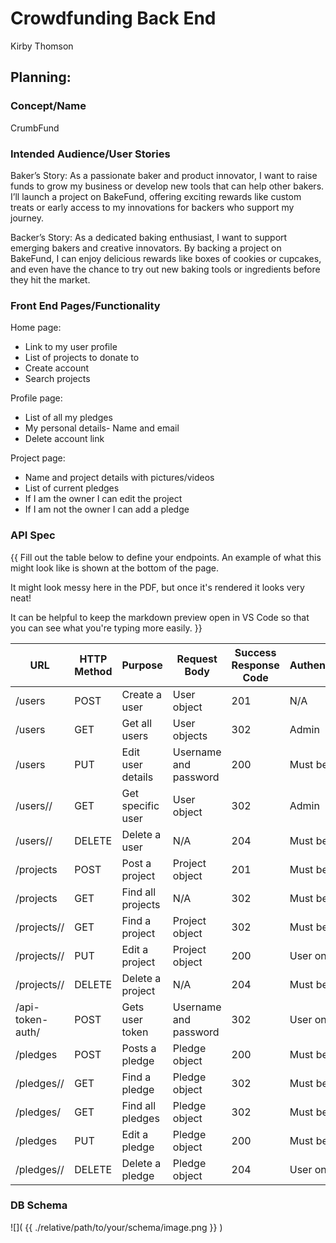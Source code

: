 # Crowdfunding Back End
Kirby Thomson

## Planning:
### Concept/Name
CrumbFund

### Intended Audience/User Stories

Baker’s Story:
    As a passionate baker and product innovator, I want to raise funds to grow my business or develop new tools that can help other bakers. I’ll launch a project on BakeFund, offering exciting rewards like custom treats or early access to my innovations for backers who support my journey.

Backer’s Story:
    As a dedicated baking enthusiast, I want to support emerging bakers and creative innovators. By backing a project on BakeFund, I can enjoy delicious rewards like boxes of cookies or cupcakes, and even have the chance to try out new baking tools or ingredients before they hit the market.

### Front End Pages/Functionality
<!-- - {{ A page on the front end }}
    - {{ A list of dot-points showing functionality is available on this page }}
    - {{ etc }}
    - {{ etc }}
- {{ A second page available on the front end }}
    - {{ Another list of dot-points showing functionality }}
    - {{ etc }} -->


Home page:
  - Link to my user profile
  - List of projects to donate to 
  - Create account
  - Search projects 

Profile page:
  - List of all my pledges
  - My personal details- Name and email 
  - Delete account link  

Project page:
  - Name and project details with pictures/videos 
  - List of current pledges 
  - If I am the owner I can edit the project
  - If I am not the owner I can add a pledge  

### API Spec
{{ Fill out the table below to define your endpoints. An example of what this might look like is shown at the bottom of the page. 

It might look messy here in the PDF, but once it's rendered it looks very neat! 

It can be helpful to keep the markdown preview open in VS Code so that you can see what you're typing more easily. }}

| URL              | HTTP Method | Purpose               | Request Body         | Success Response Code | Authentication/Authorisation |
| ---              | ----------- | -------               | ------------         | --------------------- | ---------------------------- |
| /users           | POST        | Create a user         | User object          | 201                   | N/A                          |
| /users           | GET         | Get all users         | User objects         | 302                   | Admin                        |
| /users           | PUT         | Edit user details     | Username and password| 200                   | Must be logged in            |
| /users/<pk>/     | GET         | Get specific user     | User object          | 302                   | Admin                        |
| /users/<pk>/     | DELETE      | Delete a user         | N/A                  | 204                   | Must be logged in            |
| /projects        | POST        | Post a project        | Project object       | 201                   | Must be logged in            |
| /projects        | GET         | Find all projects     | N/A                  | 302                   | Must be logged in            |
| /projects/<pk>/  | GET         | Find a project        | Project object       | 302                   | Must be logged in            |
| /projects/<pk>/  | PUT         | Edit a project        | Project object       | 200                   | User only                    |
| /projects/<pk>/  | DELETE      | Delete a project      | N/A                  | 204                   | Must be logged in            |
| /api-token-auth/ | POST        | Gets user token       | Username and password| 302                   | User only                    |
| /pledges         | POST        | Posts a pledge        | Pledge object        | 200                   | Must be logged in            |
| /pledges/<pk>/   | GET         | Find a pledge         | Pledge object        | 302                   | Must be logged in            |
| /pledges/        | GET         | Find all pledges      | Pledge object        | 302                   | Must be logged in            |
| /pledges         | PUT         | Edit a pledge         | Pledge object        | 200                   | Must be logged in            |
| /pledges/<pk>/   | DELETE      | Delete a pledge       | Pledge object        | 204                   | User only- Time period       |










### DB Schema
![]( {{ ./relative/path/to/your/schema/image.png }} )



<!-- Project Requirements
Your crowdfunding project must:

 Be separated into two distinct projects: an API built using the Django Rest Framework and a website built using React.
 Have a cool name, bonus points if it includes a pun and/or missing vowels. See https://namelix.com/ for inspiration. (Bonus Points are meaningless)
X Have a clear target audience.

 Have user accounts. A user should have at least the following attributes:
 Username
 Email address
 Password

 Ability to create a “project” to be crowdfunded which will include at least the following attributes:
 Title
 Owner (a user)
 Description
 Image
 Target amount to fundraise
 Whether it is currently open to accepting new supporters or not
 When the project was created

 Ability to “pledge” to a project. A pledge should include at least the following attributes:
 An amount
 The project the pledge is for
 The supporter/user (i.e. who created the pledge)
 Whether the pledge is anonymous or not
 A comment to go along with the pledge
 Implement suitable update/delete functionality, e.g. should a project owner be allowed to update a project description?
 Implement suitable permissions, e.g. who is allowed to delete a pledge?
 Return the relevant status codes for both successful and unsuccessful requests to the API.
 Handle failed requests gracefully (e.g. you should have a custom 404 page rather than the default error page).
 Use Token Authentication, including an endpoint to obtain a token along with the current user's details.
 Implement responsive design.

Additional Notes
No additional libraries or frameworks, other than what we use in class, are allowed unless approved by the Lead Mentor.

Note that while this is a crowdfunding website, actual money transactions are out of scope for this project.

Submission
To submit, fill out this Google form, including a link to your Github repo. Your lead mentor will respond with any feedback they can offer, and you can approach the mentoring team if you would like help to make improvements based on this feedback!

Please include the following in your readme doc:

 A link to the deployed project.
 A screenshot of Insomnia, demonstrating a successful GET method for any endpoint.
 A screenshot of Insomnia, demonstrating a successful POST method for any endpoint.
 A screenshot of Insomnia, demonstrating a token being returned.
 Step by step instructions for how to register a new user and create a new project (i.e. endpoints and body data).
 Your refined API specification and Database Schema. -->
